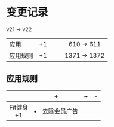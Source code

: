 # 变更记录

v21 -> v22

||||||
|-|:-:|:-:|:-:|:-:|
|应用|+1|||610 -> 611|
|应用规则|+1|||1371 -> 1372|

## 应用规则

||+|~|-|
|:-:|-|-|-|
|Fit健身<br>+1|<li>去除会员广告|||
